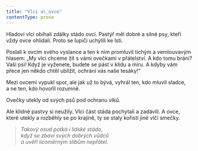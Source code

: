 ```yaml
---
title: "Vlci a\_ovce"
contentType: prose
---
```


  

Hladoví vlci obíhali zdálky stádo ovcí. Pastýř měl dobré a silné psy, kteří vždy ovce ohlídali. Proto se lupiči uchýlili ke lsti.

Poslali k ovcím svého vyslance a ten k nim promluvil tichým a vemlouvavým hlasem: „My vlci chceme žít s vámi ovečkami v přátelství. A kdo tomu bráni? Vaši psi! Když je vyženete, budete se pást v klidu a míru. A kdyby vám přece jen někdo chtěl ublížit, ochrání vás naše tesáky!“

Mezi ovcemi vypukl spor, ale jak už to bývá, vyhrál ten, kdo mluvil sladce, a ne ten, kdo hovořil rozumně.

Ovečky utekly od svých psů pod ochranu vlků.

Ale klidné pastvy si neužily. Vlci část stáda pochytali a zadávili. A ovce, které utekly a rozběhly se po krajině, ty se staly kořistí jiné vlčí smečky.

> _Takový osud potká i lidské stádo,  
> když se zbaví svých dobrých vůdců  
> a uvěří licoměrným slibům nepřátel._
